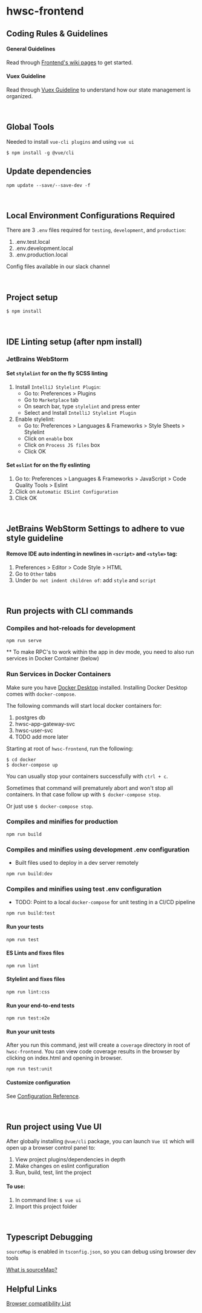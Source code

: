 # hwsc-frontend

## Coding Rules & Guidelines

#### General Guidelines
Read through 
[Frontend's wiki pages](https://hwsc-org.github.io/wikis/frontend-svc/general.html) to get started.

#### Vuex Guideline
Read through [Vuex Guideline](https://github.com/hwsc-org/hwsc-frontend/src/store/README.md) to understand
how our state management is organized.

<br>

## Global Tools
Needed to install `vue-cli plugins` and using `vue ui`

```
$ npm install -g @vue/cli
```

## Update dependencies
`npm update --save/--save-dev -f`

<br>

## Local Environment Configurations Required
There are 3 `.env` files required for `testing`, `development`, and `production`:
1. .env.test.local
1. .env.development.local
1. .env.production.local

Config files available in our slack channel

<br>

## Project setup
```
$ npm install
```

<br>

## IDE Linting setup (after npm install)

### JetBrains WebStorm

#### Set `stylelint` for on the fly SCSS linting
1. Install `IntelliJ Stylelint Plugin`:
   - Go to: Preferences > Plugins
   - Go to `Marketplace` tab
   - On search bar, type `stylelint` and press enter
   - Select and Install `IntelliJ Stylelint Plugin`
1. Enable stylelint:
   - Go to: Preferences > Languages & Frameworks > Style Sheets > Stylelint
   - Click on `enable` box
   - Click on `Process JS files` box
   - Click OK
   
#### Set `eslint` for on the fly eslinting 
1. Go to: Preferences > Languages & Frameworks > JavaScript > Code Quality Tools > Eslint
1. Click on `Automatic ESLint Configuration`
1. Click OK

<br>


   
## JetBrains WebStorm Settings to adhere to vue style guideline
#### Remove IDE auto indenting in newlines in `<script>` and `<style>` tag:

1. Preferences > Editor > Code Style > HTML
1. Go to `Other` tabs
1. Under `Do not indent children of`: add `style` and `script`

<br>

## Run projects with CLI commands
### Compiles and hot-reloads for development
```
npm run serve
```

** To make RPC's to work within the app in dev mode, you need to also run services in Docker Container (below)

### Run Services in Docker Containers
Make sure you have [Docker Desktop](https://www.docker.com/products/docker-desktop) installed.
Installing Docker Desktop comes with `docker-compose`.

The following commands will start local docker containers for:
1. postgres db
1. hwsc-app-gateway-svc
1. hwsc-user-svc
1. TODO add more later

Starting at root of `hwsc-frontend`, run the following:

```
$ cd docker
$ docker-compose up
```

You can usually stop your containers successfully with `ctrl + c`.

Sometimes that command will prematurely abort and won't stop all containers. 
In that case follow up with `$ docker-compose stop`.

Or just use `$ docker-compose stop`.

### Compiles and minifies for production
```
npm run build
```

### Compiles and minifies using development .env configuration
* Built files used to deploy in a dev server remotely
```
npm run build:dev
```

### Compiles and minifies using test .env configuration
* TODO: Point to a local `docker-compose` for unit testing in a CI/CD pipeline
```
npm run build:test
```

#### Run your tests
```
npm run test
```

#### ES Lints and fixes files
```
npm run lint
```

#### Stylelint and fixes files
```
npm run lint:css
```

#### Run your end-to-end tests
```
npm run test:e2e
```

#### Run your unit tests
After you run this command, jest will create a `coverage` directory in root of `hwsc-frontend`.
You can view code coverage results in the browser by clicking on index.html and opening in browser.

```
npm run test:unit
```

#### Customize configuration
See [Configuration Reference](https://cli.vuejs.org/config/).

<br>

## Run project using Vue UI
After globally installing `@vue/cli` package, you can launch `Vue UI` which
will open up a browser control panel to:
1. View project plugins/dependencies in depth
1. Make changes on eslint configuration
1. Run, build, test, lint the project

#### To use:
1. In command line: `$ vue ui`
2. Import this project folder

<br>

## Typescript Debugging
`sourceMap` is enabled in `tsconfig.json`, so you can debug using browser dev tools 

[What is sourceMap?](https://www.youtube.com/watch?v=1ZmOTPeZQTM)

## Helpful Links
[Browser compatibility List](https://browserl.ist/)
